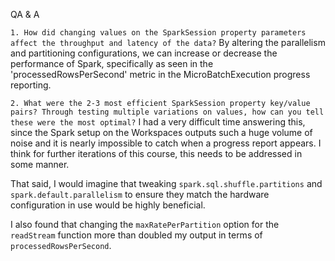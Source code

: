 QA & A

`1. How did changing values on the SparkSession property parameters affect the throughput and latency of the data?`
By altering the parallelism and partitioning configurations, we can increase or decrease the performance of Spark, specifically as seen in the 'processedRowsPerSecond' metric in the MicroBatchExecution progress reporting.

`2. What were the 2-3 most efficient SparkSession property key/value pairs? Through testing multiple variations on values, how can you tell these were the most optimal?`
I had a very difficult time answering this, since the Spark setup on the Workspaces outputs such a huge volume of noise and it is nearly impossible to catch when a progress report appears. I think for further iterations of this course, this needs to be addressed in some manner.

That said, I would imagine that tweaking `spark.sql.shuffle.partitions` and `spark.default.parallelism` to ensure they match the hardware configuration in use would be highly beneficial.

I also found that changing the `maxRatePerPartition` option for the `readStream` function more than doubled my output in terms of `processedRowsPerSecond`.
